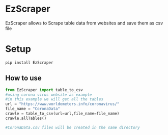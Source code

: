 # EzScraper

EzScraper allows to Scrape  table data from websites and save them as csv file


# Setup

```
pip install EzScraper
```

## How to use
```python
from EzScraper import table_to_csv
#using corona virus website as example
#in this example we will get all the tables
url = "https://www.worldometers.info/coronavirus/"
file_name = "CoronaData"
crawle = table_to_csv(url=url,file_name=file_name)
crawle.allTables()

#CoronaData.csv files will be created in the same directory
```
